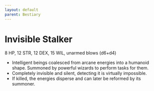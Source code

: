 ```yaml
---
layout: default
parent: Bestiary
---
```


# Invisible Stalker

8 HP, 12 STR, 12 DEX, 15 WIL, unarmed blows (d6+d4)

- Intelligent beings coalesced from arcane energies into a humanoid shape. Summoned by powerful wizards to perform tasks for them.
- Completely invisible and silent, detecting it is virtually impossible.
- If killed, the energies disperse and can later be reformed by its summoner. 
